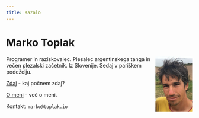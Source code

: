 ```yaml
---
title: Kazalo
---
```


# Marko Toplak

[<img src="/markotoplak201808_h200.jpg" style="max-width: 20%; float:right; margin-left: 3px;" alt="Marko Toplak's headshot" />](/markotoplak201808.jpg)
Programer in raziskovalec. Plesalec argentinskega tanga in
večen plezalski začetnik. Iz Slovenije. Sedaj v pariškem podeželju.

[Zdaj](/zdaj/) - kaj počnem zdaj?

[O meni](/o/) - več o meni.

Kontakt: `marko@toplak.io`